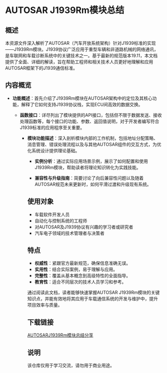 # AUTOSAR J1939Rm模块总结

## 概述

本资源文件深入解析了AUTOSAR（汽车开放系统架构）针对J1939标准的实现——J1939Rm模块。J1939协议广泛应用于重型车辆和非道路机械的网络通讯，是车联网和车载诊断系统中的关键技术之一。基于最新的规范版本19.11，本文档提供了全面、详细的解读，旨在帮助工程师和相关技术人员更好地理解和应用AUTOSAR框架下的J1939通信标准。

## 内容概览

- **功能概述**：首先介绍了J1939Rm模块在AUTOSAR架构中的定位及其核心功能，解释了它如何支持J1939协议栈，实现ECU间高效的数据交换。

  - **函数接口**：详尽列出了模块提供的API接口，包括但不限于数据发送、接收处理函数等，每个接口的功能、参数、返回值说明，对于开发者编写符合J1939标准的应用程序至关重要。

    - **模块功能描述**：深入剖析模块内部的工作机制，包括地址分配策略、消息管理、错误处理流程以及与其他AUTOSAR组件的交互方式，为优化系统设计提供理论基础。

      - **实例分析**：通过实际应用场景示例，展示了如何配置和使用J1939Rm模块，帮助读者将理论知识转化为实践技能。

      - **兼容性与升级指南**：简要讨论了向后兼容性问题以及随着AUTOSAR规范未来更新时，如何平滑过渡和升级现有系统。

      ## 使用对象

      - 车载软件开发人员
      - 自动化与控制系统的工程师
      - 对AUTOSAR及J1939协议有兴趣的学习者或研究者
      - 汽车电子领域的技术管理者与决策者

      ## 特点

      - **权威性**：紧跟官方最新规范，确保信息准确无误。
      - **实用性**：结合实际案例，易于理解与应用。
      - **完整性**：覆盖从基本概念到高级特性的全面指导。
      - **教育性**：适合不同层次的技术人员学习和参考。

      通过阅读此文档，读者能够快速掌握AUTOSAR J1939Rm模块的关键知识点，并能有效地将其应用于车载通信系统的开发与维护中，提升项目效率与质量。

      ## 下载链接
      [AUTOSARJ1939Rm模块总结分享](https://pan.quark.cn/s/d5f19d7943e2)

      ## 说明

      该仓库仅用于学习交流，请勿用于商业用途。
